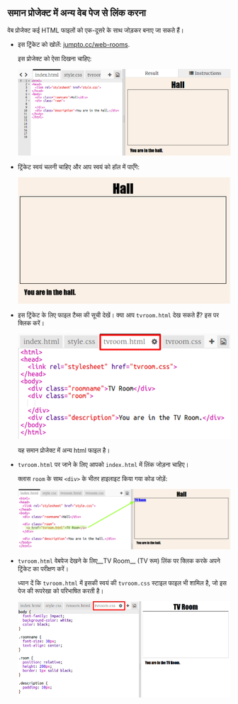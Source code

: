 ## समान प्रोजेक्ट में अन्य वेब पेज से लिंक करना

वेब प्रोजेक्ट कई HTML फाइलों को एक-दूसरे के साथ जोड़कर बनाए जा सकते हैं। 



+ इस ट्रिंकेट को खोलें: <a href="http://jumpto.cc/web-rooms" target="_blank">jumpto.cc/web-rooms</a>. 

	इस प्रोजेक्ट को ऐसा दिखना चाहिए:

	![screenshot](images/rooms-starter.png)

+ ट्रिंकेट स्वयं चलनी चाहिए और आप स्वयं को हॉल में पाएँगे:

	![screenshot](images/rooms-hall-start.png)

+ इस ट्रिंकेट के लिए फाइल टैब्स की सूची देखें। क्या आप `tvroom.html` देख सकते हैं? इस पर क्लिक करें।

	![screenshot](images/rooms-tvroom-html.png)

	यह समान प्रोजेक्ट में अन्य html फाइल है। 


+ `tvroom.html` पर जाने के लिए आपको `index.html` में लिंक जोड़ना चाहिए। 

	क्लास `room` के साथ `<div>` के भीतर हाइलाइट किया गया कोड जोड़ें: 

	![screenshot](images/rooms-link-tvroom.png)

+ `tvroom.html` वेबपेज देखने के लिए__TV Room__ (TV रूम) लिंक पर क्लिक करके अपने ट्रिंकेट का परीक्षण करें।

	ध्यान दें कि `tvroom.html` में इसकी स्वयं की `tvroom.css` स्टाइल फाइल भी शामिल है, जो इस पेज की रूपरेखा को परिभाषित करती है। 

	![screenshot](images/rooms-tvroom-unstyled.png)

	
